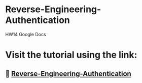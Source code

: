 # Reverse-Engineering-Authentication
HW14 Google Docs


# Visit the tutorial using the link:
## :small_blue_diamond: [Reverse-Engineering-Authentication](https://docs.google.com/document/d/15yqRgiuROJrcMcN7IcmYyX5I-JnruoKskP6SCZoAqjw/edit#heading=h.nj23sjpj5u97)


